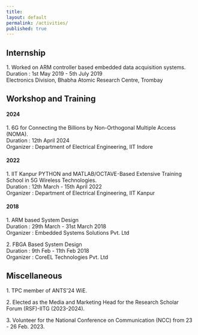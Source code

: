 ```yaml
---
title:
layout: default
permalink: /activities/
published: true
---
```


## Internship

<p> 1. Worked on ARM controller based embedded data acquisition systems.<br>
 Duration : 1st May 2019 - 5th July 2019 <br>
 Electronics Division, Bhabha Atomic Research Centre, Trombay </p> 






## Workshop and Training
#### 2024

<p> 1. 6G for Connecting the Billions by Non-Orthogonal Multiple Access (NOMA).<br>
 Duration : 12th April 2024 <br>
 Organizer : Department of Electrical Engineering, IIT Indore </p>



#### 2022

<p> 1. IIT Kanpur PYTHON and MATLAB/OCTAVE-Based Extensive Training School in 5G Wireless Technologies.<br>
 Duration : 12th March - 15th April 2022 <br>
 Organizer : Department of Electrical Engineering, IIT Kanpur </p>






#### 2018

<p> 1. ARM based System Design <br>
  Duration : 29th March - 31st March 2018 <br>
  Organizer : Embedded Systems Solutions Pvt. Ltd </p>
  
<p> 2. FBGA Based System Design  <br>
  Duration : 9th Feb - 11th Feb 2018 <br>
  Organizer : CoreEL Technologies Pvt. Ltd </p>

## Miscellaneous
<p> 1. TPC member of ANTS'24 WiE.
<p> 2. Elected as the Media and Marketing Head for the Research Scholar Forum (RSF)-IITG (2023-2024).
<p> 3. Volunteer for the National Conference on Communication (NCC) from 23 - 26 Feb. 2023.



  
